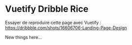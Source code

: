 # Vuetify Dribble Rice

Essayer de reproduire cette page avec Vuetify : <https://dribbble.com/shots/16606706-Landing-Page-Design>

New things here...
